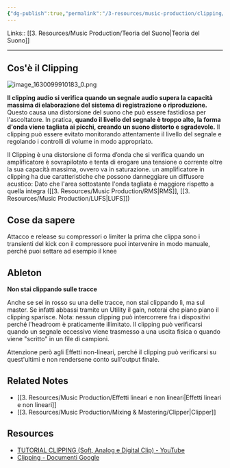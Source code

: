 ```yaml
---
{"dg-publish":true,"permalink":"/3-resources/music-production/clipping/"}
---
```


Links:: [[3. Resources/Music Production/Teoria del Suono\|Teoria del Suono]]

---
## Cos'è il Clipping

![image_1630099910183_0.png](/img/user/3.%20Resources/Images/image_1630099910183_0.png)

**Il clipping audio si verifica quando un segnale audio supera la capacità massima di elaborazione del sistema di registrazione o riproduzione.** Questo causa una distorsione del suono che può essere fastidiosa per l'ascoltatore. In pratica, **quando il livello del segnale è troppo alto, la forma d'onda viene tagliata ai picchi, creando un suono distorto e sgradevole.** Il clipping può essere evitato monitorando attentamente il livello del segnale e regolando i controlli di volume in modo appropriato.

Il Clipping è una distorsione di forma d’onda che si verifica quando un amplificatore è sovrapilotato e tenta di erogare una tensione o corrente oltre la sua capacità massima, ovvero va in saturazione. un amplificatore in clipping ha due caratteristiche che possono danneggiare un diffusore acustico: Dato che l'area sottostante l'onda tagliata è maggiore rispetto a quella integra ([[3. Resources/Music Production/RMS\|RMS]], [[3. Resources/Music Production/LUFS\|LUFS]])


## Cose da sapere

Attacco e release su compressori o limiter la prima che clippa sono i transienti del kick con il compressore puoi intervenire in modo manuale, perché puoi settare ad esempio il knee


## Ableton

**Non stai clippando sulle tracce**

Anche se sei in rosso su una delle tracce, non stai clippando lì, ma sul master. Se infatti abbassi tramite un Utility il gain, noterai che piano piano il clipping sparisce.
Nota: nessun clipping può intercorrere fra i dispositivi perché l'headroom è praticamente illimitato. Il clipping può verificarsi quando un segnale eccessivo viene trasmesso a una uscita fisica o quando viene "scritto" in un file di campioni.

Attenzione però agli Effetti non-lineari, perché il clipping può verificarsi su quest'ultimi e non rendersene conto sull'output finale. 

## Related Notes

- [[3. Resources/Music Production/Effetti lineari e non lineari\|Effetti lineari e non lineari]]
- [[3. Resources/Music Production/Mixing & Mastering/Clipper\|Clipper]]


## Resources

- [TUTORIAL CLIPPING (Soft, Analog e Digital Clip) - YouTube](https://www.youtube.com/embed/NrUwCOD9PJU)
- [Clipping - Documenti Google](https://docs.google.com/document/d/1L_ong_tdvRUHaD-KTSnXJ7Z8l5pJXzqbdg6x4VJIc6g/edit?usp=share_link)